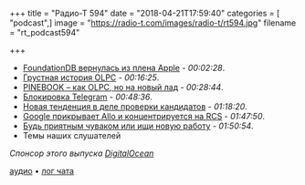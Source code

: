 +++
title = "Радио-Т 594"
date = "2018-04-21T17:59:40"
categories = [ "podcast",]
image = "https://radio-t.com/images/radio-t/rt594.jpg"
filename = "rt_podcast594"

+++

- [FoundationDB вернулась из плена Apple](https://www.geekwire.com/2018/foundationdb-interesting-nosql-database-owned-apple-now-open-source-project/) - *00:02:28*.
- [Грустная история OLPC](https://www.theverge.com/2018/4/16/17233946/olpcs-100-laptop-education-where-is-it-now) - *00:16:25*.
- [PINEBOOK – как OLPC, но на новый лад](https://www.pine64.org/?page_id=3707) - *00:28:44*.
- [Блокировка Telegram](https://meduza.io/feature/2018/04/19/tretiy-den-blokirovki-telegram-on-stal-esche-populyarnee-drugie-servisy-po-prezhnemu-stradayut-roskomnadzor-ne-znaet-chto-delat) - *00:48:36*.
- [Новая тенденция в деле проверки кандидатов](https://work.qz.com/1254663/job-interviews-for-programmers-now-often-come-with-days-of-unpaid-homework/) - *01:18:20*.
- [Google прикрывает Allo и концентрируется на RCS](https://techcrunch.com/2018/04/19/google-changes-its-messaging-strategy-again-goodbye-to-allo-double-down-on-rcs/) - *01:47:50*.
- [Будь приятным чуваком или ищи новую работу](https://sites.google.com/a/athaydes.com/renato-athaydes/posts/belikeableorgetfired) - *01:50:54*.
- Темы наших слушателей

*Спонсор этого выпуска [DigitalOcean](https://www.digitalocean.com)*


[аудио](http://cdn.radio-t.com/rt_podcast594.mp3) • [лог чата](http://chat.radio-t.com/logs/radio-t-594.html)
<audio src="http://cdn.radio-t.com/rt_podcast594.mp3" preload="none"></audio>
